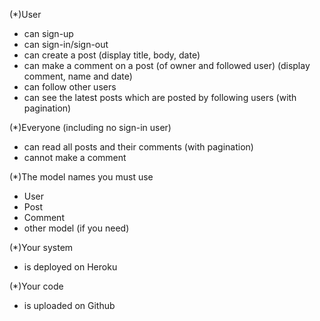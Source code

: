 (*)User
- can sign-up
- can sign-in/sign-out
- can create a post (display title, body, date)
- can make a comment on a post (of owner and followed user) (display comment, name and date)
- can follow other users
- can see the latest posts which are posted by following users (with pagination)

(*)Everyone (including no sign-in user)
- can read all posts and their comments (with pagination)
- cannot make a comment

(*)The model names you must use
- User
- Post
- Comment
- other model (if you need)

(*)Your system
- is deployed on Heroku

(*)Your code
- is uploaded on Github
